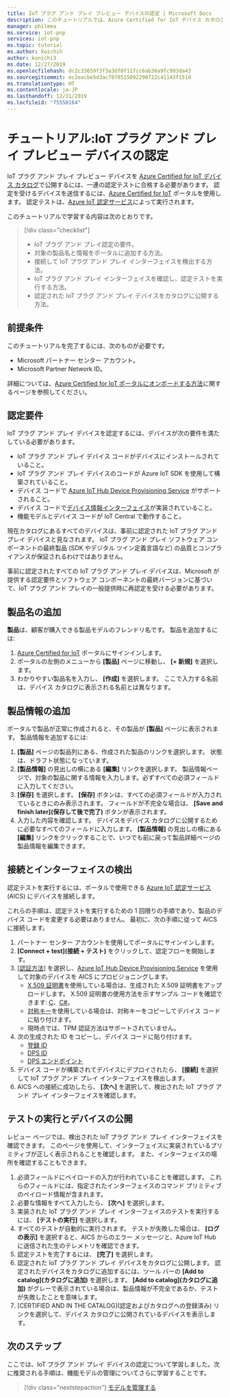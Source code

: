 ```yaml
---
title: IoT プラグ アンド プレイ プレビュー デバイスの認定 | Microsoft Docs
description: このチュートリアルでは、Azure Certified for IoT デバイス カタログに対象の製品の情報を追加し、デバイスを Azure IoT 認定サービスに接続して、IoT プラグ アンド プレイ認定テストを実行する方法について説明します。
manager: philmea
ms.service: iot-pnp
services: iot-pnp
ms.topic: tutorial
ms.author: koichih
author: konichi3
ms.date: 12/27/2019
ms.openlocfilehash: dc2c33659f3f3a3df0f11fcc6ab36a9fc993da43
ms.sourcegitcommit: ec2eacbe5d3ac7878515092290722c41143f151d
ms.translationtype: HT
ms.contentlocale: ja-JP
ms.lasthandoff: 12/31/2019
ms.locfileid: "75550164"
---
```

# <a name="tutorial-certify-your-iot-plug-and-play-preview-device"></a>チュートリアル:IoT プラグ アンド プレイ プレビュー デバイスの認定

IoT プラグ アンド プレイ プレビュー デバイスを [Azure Certified for IoT デバイス カタログ](https://aka.ms/iotdevcat)で公開するには、一連の認定テストに合格する必要があります。 認定を受けるデバイスを送信するには、[Azure Certified for IoT](https://aka.ms/ACFI) ポータルを使用します。 認定テストは、[Azure IoT 認定サービス](https://aka.ms/azure-iot-aics)によって実行されます。

このチュートリアルで学習する内容は次のとおりです。

> [!div class="checklist"]
> * IoT プラグ アンド プレイ認定の要件。
> * 対象の製品名と情報をポータルに追加する方法。
> * 接続して IoT プラグ アンド プレイ インターフェイスを検出する方法。
> * IoT プラグ アンド プレイ インターフェイスを確認し、認定テストを実行する方法。
> * 認定された IoT プラグ アンド プレイ デバイスをカタログに公開する方法。

## <a name="prerequisites"></a>前提条件

このチュートリアルを完了するには、次のものが必要です。

* Microsoft パートナー センター アカウント。
* Microsoft Partner Network ID。

詳細については、[Azure Certified for IoT ポータルにオンボードする方法](howto-onboard-portal.md)に関するページを参照してください。

## <a name="certification-requirements"></a>認定要件

IoT プラグ アンド プレイ デバイスを認定するには、デバイスが次の要件を満たしている必要があります。

* IoT プラグ アンド プレイ デバイス コードがデバイスにインストールされていること。
* IoT プラグ アンド プレイ デバイスのコードが Azure IoT SDK を使用して構築されていること。
* デバイス コードで [Azure IoT Hub Device Provisioning Service](../iot-dps/about-iot-dps.md) がサポートされること。
* デバイス コードで[デバイス情報インターフェイス](concepts-common-interfaces.md)が実装されていること。
* 機能モデルとデバイス コードが IoT Central で動作すること。

現在カタログにあるすべてのデバイスは、事前に認定された IoT プラグ アンド プレイ デバイスと見なされます。 IoT プラグ アンド プレイ ソフトウェア コンポーネントの最終製品 (SDK やデジタル ツイン定義言語など) の品質とコンプライアンスが保証されるわけではありません。

事前に認定されたすべての IoT プラグ アンド プレイ デバイスは、Microsoft が提供する認定要件とソフトウェア コンポーネントの最終バージョンに基づいて、IoT プラグ アンド プレイの一般提供時に再認定を受ける必要があります。

## <a name="add-product-name"></a>製品名の追加

**製品**は、顧客が購入できる製品モデルのフレンドリ名です。 製品を追加するには:

1. [Azure Certified for IoT](https://aka.ms/ACFI) ポータルにサインインします。
1. ポータルの左側のメニューから **[製品]** ページに移動し、 **[+ 新規]** を選択します。
1. わかりやすい製品名を入力し、 **[作成]** を選択します。 ここで入力する名前は、デバイス カタログに表示される名前とは異なります。

## <a name="add-product-information"></a>製品情報の追加

ポータルで製品が正常に作成されると、その製品が **[製品]** ページに表示されます。 製品情報を追加するには:

1. **[製品]** ページの製品列にある、作成された製品のリンクを選択します。 状態は、ドラフト状態になっています。
1. **[製品情報]** の見出しの横にある **[編集]** リンクを選択します。 製品情報ページで、対象の製品に関する情報を入力します。必ずすべての必須フィールドに入力してください。
1. **[保存]** を選択します。 **[保存]** ボタンは、すべての必須フィールドが入力されているときにのみ表示されます。 フィールドが不完全な場合は、 **[Save and finish later]\(保存して後で完了\)** ボタンが表示されます。
1. 入力した内容を確認します。 デバイスをデバイス カタログに公開するために必要なすべてのフィールドに入力します。 **[製品情報]** の見出しの横にある **[編集]** リンクをクリックすることで、いつでも前に戻って製品詳細ページの製品情報を編集できます。

## <a name="connect-and-discover-interfaces"></a>接続とインターフェイスの検出

認定テストを実行するには、ポータルで使用できる [Azure IoT 認定サービス](https://aka.ms/azure-iot-aics) (AICS) にデバイスを接続します。

これらの手順は、認定テストを実行するための 1 回限りの手順であり、製品のデバイス コードを変更する必要はありません。 最初に、次の手順に従って AICS に接続します。

1. パートナー センター アカウントを使用してポータルにサインインします。
1. **[Connect + test]\(接続 + テスト\)** をクリックして、認定フローを開始します。
1. [[認証方法]](../iot-dps/concepts-security.md#attestation-mechanism) を選択し、[Azure IoT Hub Device Provisioning Service](../iot-dps/about-iot-dps.md) を使用して対象のデバイスを AICS にプロビジョニングします。
   * [X.509 証明書](../iot-hub/iot-hub-security-x509-get-started.md#prerequisites)を使用している場合は、生成された X.509 証明書をアップロードします。 X.509 証明書の使用方法を示すサンプル コードを確認できます: [C](https://github.com/Azure/azure-iot-sdk-c/blob/master/iothub_client/samples/iothub_ll_client_x509_sample/iothub_ll_client_x509_sample.c)、[C#](../iot-hub/iot-hub-security-x509-get-started.md)。
   * [対称キー](../iot-dps/concepts-symmetric-key-attestation.md)を使用している場合は、対称キーをコピーしてデバイス コードに貼り付けます。
   * 現時点では、TPM 認証方法はサポートされていません。
1. 次の生成された ID をコピーし、デバイス コードに貼り付けます。
   * [登録 ID](../iot-dps/use-hsm-with-sdk.md)
   * [DPS ID](../iot-dps/tutorial-set-up-device.md#create-the-device-registration-software)
   * [DPS エンドポイント](../iot-dps/tutorial-set-up-device.md#create-the-device-registration-software)
1. デバイス コードが構築されてデバイスにデプロイされたら、 **[接続]** を選択して IoT プラグ アンド プレイ インターフェイスを検出します。
1. AICS への接続に成功したら、 **[次へ]** を選択して、検出された IoT プラグ アンド プレイ インターフェイスを確認します。

## <a name="run-tests-and-publish-the-device"></a>テストの実行とデバイスの公開

レビュー ページでは、検出された IoT プラグ アンド プレイ インターフェイスを確認できます。 このページを使用して、インターフェイスに実装されているプリミティブが正しく表示されることを確認します。 また、インターフェイスの場所を確認することもできます。

1. 必須フィールドにペイロードの入力が行われていることを確認します。 これらのフィールドには、指定されたインターフェイスのコマンド プリミティブのペイロード情報が含まれます。
1. 必要な情報をすべて入力したら、 **[次へ]** を選択します。
1. 実装された IoT プラグ アンド プレイ インターフェイスのテストを実行するには、 **[テストの実行]** を選択します。
1. すべてのテストが自動的に実行されます。 テストが失敗した場合は、 **[ログの表示]** を選択すると、AICS からのエラー メッセージと、Azure IoT Hub に送信された生のテレメトリを確認できます。
1. 認定テストを完了するには、 **[完了]** を選択します。
1. 認定された IoT プラグ アンド プレイ デバイスをカタログに公開します。 認定されたデバイスをカタログに追加するには、ツール バーの **[Add to catalog]\(カタログに追加\)** を選択します。 **[Add to catalog]\(カタログに追加\)** がグレーで表示されている場合は、製品情報が不完全であるか、テストが失敗したことを意味します。 
1. [CERTIFIED AND IN THE CATALOG]\(認定およびカタログへの登録済み\) リンクを選択して、デバイス カタログに公開されているデバイスを表示します。

## <a name="next-steps"></a>次のステップ

ここでは、IoT プラグ アンド プレイ デバイスの認定について学習しました。次に推奨される手順は、機能モデルの管理についてさらに学習することです。

> [!div class="nextstepaction"]
> [モデルを管理する](./howto-manage-models.md)
